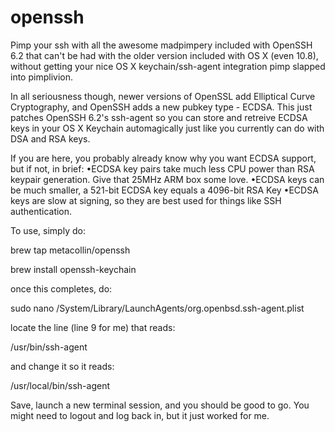 openssh
=======
Pimp your ssh with all the awesome madpimpery included with OpenSSH 6.2 that can't be had with the older version included with OS X (even 10.8), without getting your nice OS X keychain/ssh-agent integration pimp slapped into pimplivion.

In all seriousness though, newer versions of OpenSSL add Elliptical Curve Cryptography, and OpenSSH adds a new pubkey type - ECDSA.  This just patches OpenSSH 6.2's ssh-agent so you can store and retreive ECDSA keys in your OS X Keychain automagically just like you currently can do with DSA and RSA keys. 

If you are here, you probably already know why you want ECDSA support, but if not, in brief:
•ECDSA key pairs take much less CPU power than RSA keypair generation.  Give that 25MHz ARM box some love.
•ECDSA keys can be much smaller, a 521-bit ECDSA key equals a 4096-bit RSA Key
•ECDSA keys are slow at signing, so they are best used for things like SSH authentication.


To use, simply do:

brew tap metacollin/openssh

brew install openssh-keychain 

once this completes, do:

sudo nano /System/Library/LaunchAgents/org.openbsd.ssh-agent.plist    

locate the line (line 9 for me) that reads:

<string>/usr/bin/ssh-agent</string>

and change it so it reads:

<string>/usr/local/bin/ssh-agent</string>

Save, launch a new terminal session, and you should be good to go.  You might need to logout and log back in, but it just worked for me. 
